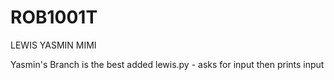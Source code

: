 # ROB1001T
LEWIS
YASMIN
MIMI


Yasmin's Branch is the best
added lewis.py - asks for input then prints input
